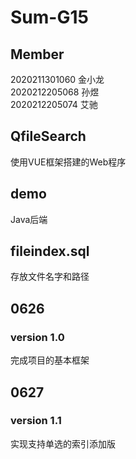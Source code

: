 # Sum-G15
  
## Member  
2020211301060 金小龙  
2020212205068 孙煜  
2020212205074 艾驰  

## QfileSearch
使用VUE框架搭建的Web程序
## demo
Java后端
## fileindex.sql
存放文件名字和路径  

## 0626
### version 1.0
完成项目的基本框架
    
## 0627
### version 1.1
实现支持单选的索引添加版
